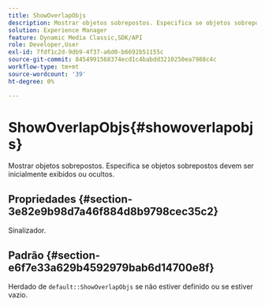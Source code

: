 ```yaml
---
title: ShowOverlapObjs
description: Mostrar objetos sobrepostos. Especifica se objetos sobrepostos devem ser inicialmente exibidos ou ocultos.
solution: Experience Manager
feature: Dynamic Media Classic,SDK/API
role: Developer,User
exl-id: 7fdf1c2d-9db9-4f37-a6d0-b6692b51155c
source-git-commit: 8454991568374ecd1c4babdd3210250ea7988c4c
workflow-type: tm+mt
source-wordcount: '39'
ht-degree: 0%

---
```


# ShowOverlapObjs{#showoverlapobjs}

Mostrar objetos sobrepostos. Especifica se objetos sobrepostos devem ser inicialmente exibidos ou ocultos.

## Propriedades {#section-3e82e9b98d7a46f884d8b9798cec35c2}

Sinalizador.

## Padrão {#section-e6f7e33a629b4592979bab6d14700e8f}

Herdado de `default::ShowOverlapObjs` se não estiver definido ou se estiver vazio.
